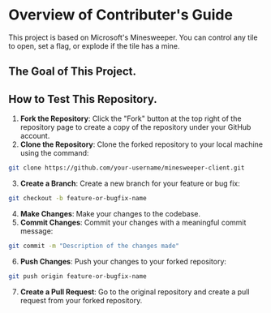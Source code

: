 # Overview of Contributer's Guide
This project is based on Microsoft's Minesweeper.
You can control any tile to open, set a flag, or explode if the tile has a mine.

## The Goal of This Project.

## How to Test This Repository.

1. **Fork the Repository**: Click the "Fork" button at the top right of the repository page to create a copy of the repository under your GitHub account.
2. **Clone the Repository**: Clone the forked repository to your local machine using the command:
  ```bash
  git clone https://github.com/your-username/minesweeper-client.git
  ```
3. **Create a Branch**: Create a new branch for your feature or bug fix:
  ```bash
  git checkout -b feature-or-bugfix-name
  ```
4. **Make Changes**: Make your changes to the codebase.
5. **Commit Changes**: Commit your changes with a meaningful commit message:
  ```bash
  git commit -m "Description of the changes made"
  ```
6. **Push Changes**: Push your changes to your forked repository:
  ```bash
  git push origin feature-or-bugfix-name
  ```
7. **Create a Pull Request**: Go to the original repository and create a pull request from your forked repository.

